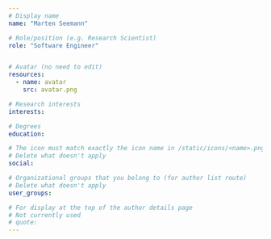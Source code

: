 ```yaml
---
# Display name
name: "Marten Seemann"

# Role/position (e.g. Research Scientist)
role: "Software Engineer"


# Avatar (no need to edit)
resources:
  - name: avatar
    src: avatar.png

# Research interests
interests:

# Degrees
education:

# The icon must match exactly the icon name in /static/icons/<name>.png
# Delete what doesn't apply
social:

# Organizational groups that you belong to (for author list route)
# Delete what doesn't apply
user_groups:

# For display at the top of the author details page
# Not currently used
# quote:
---
```

